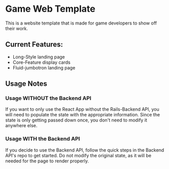 # Game Web Template
This is a website template that is made for game developers to show off their work.

## Current Features:
* Long-Style landing page
* Core-Feature display cards
* Fluid-jumbotron landing page


## Usage Notes
### Usage WITHOUT the Backend API
If you want to only use the React App without the Rails-Backend API, you will need to populate the state with the appropriate information.  Since the state is only getting passed down once, you don't need to modify it anywhere else.

### Usage WITH the Backend API
If you decide to use the Backend API, follow the quick steps in the Backend API's repo to get started.  Do not modify the original state, as it will be needed for the page to render properly.
